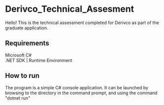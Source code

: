 # Derivco_Technical_Assesment  
 Hello! This is the technical assessment completed for Derivco as part of the graduate application.  
 ## Requirements
 Microsoft C#   
 .NET SDK | Runtime Environment  
 ## How to run
 The program is a simple C# console application. It can be launched by browsing to the directory in the command prompt, and using the command "dotnet run"

